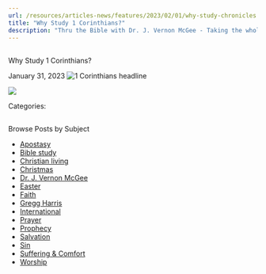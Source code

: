 ```yaml
---
url: /resources/articles-news/features/2023/02/01/why-study-chronicles
title: "Why Study 1 Corinthians?"
description: "Thru the Bible with Dr. J. Vernon McGee - Taking the whole Word to the whole world"
---
```







## 
 Why Study 1 Corinthians?


January 31, 2023
![](https://www.ttb.org/images/default-source/why-study/1-corinthians-headlinebf567414-7e0b-46a3-8e3b-fb68c71a905e.jpg?sfvrsn=8e9f1816_1 "1 Corinthians headline")




![](/images/default-source/why-study/ttb_2023-why-study-1-corinthiansbf216e22-caa1-4ec5-990a-7c3841f17be2.jpg?sfvrsn=f69f1816_1)

Categories: 









## 
 Browse Posts by Subject


* [Apostasy](/resources/articles-news/-in-tags/tags/Apostasy)
* [Bible study](/resources/articles-news/-in-tags/tags/Bible-study)
* [Christian living](/resources/articles-news/-in-tags/tags/Christian-living)
* [Christmas](/resources/articles-news/-in-tags/tags/Christmas)
* [Dr. J. Vernon McGee](/resources/articles-news/-in-tags/tags/Dr-J-Vernon-McGee)
* [Easter](/resources/articles-news/-in-tags/tags/easter)
* [Faith](/resources/articles-news/-in-tags/tags/Faith)
* [Gregg Harris](/resources/articles-news/-in-tags/tags/Gregg-Harris)
* [International](/resources/articles-news/-in-tags/tags/International)
* [Prayer](/resources/articles-news/-in-tags/tags/prayer)
* [Prophecy](/resources/articles-news/-in-tags/tags/Prophecy)
* [Salvation](/resources/articles-news/-in-tags/tags/Salvation)
* [Sin](/resources/articles-news/-in-tags/tags/sin)
* [Suffering & Comfort](/resources/articles-news/-in-tags/tags/Suffering-Comfort)
* [Worship](/resources/articles-news/-in-tags/tags/worship)






